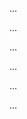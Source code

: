 <panel type="info" header="Can explain some techniques for gathering requirements :star::star::star:" expandable expanded no-close>

<panel type="info" header="Can explain brainstorming :star::star::star:" expandable>
  <include src="../../book/gatheringRequirements/brainstorming/full.md" />
  <panel header=":trophy: Evidence" expanded>

...

  </panel>
</panel>

<panel type="info" header="Can explain user surveys :star::star::star:" expandable>
  <include src="../../book/gatheringRequirements/userSurveys/full.md" />
  <panel header=":trophy: Evidence" expanded>

...

  </panel>
</panel>

<panel type="info" header="Can explain observation :star::star::star:" expandable>
  <include src="../../book/gatheringRequirements/observation/full.md" />
  <panel header=":trophy: Evidence" expanded>

...

  </panel>
</panel>

<panel type="info" header="Can explain interviews :star::star::star:" expandable>
  <include src="../../book/gatheringRequirements/interviews/full.md" />
  <panel header=":trophy: Evidence" expanded>

...

  </panel>
</panel>

<panel type="info" header="Can explain focus groups :star::star::star:" expandable>
  <include src="../../book/gatheringRequirements/focusGroups/full.md" />
  <panel header=":trophy: Evidence" expanded>

...

  </panel>
</panel>

<panel type="info" header="Can explain prototyping :star::star::star:" expandable>
  <include src="../../book/gatheringRequirements/prototyping/full.md" />
  <panel header=":trophy: Evidence" expanded>

...

  </panel>
</panel>

</panel>
